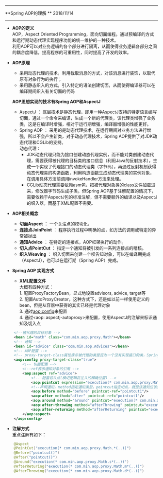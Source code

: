 *******************************************
**Spring AOP的理解 **  2018/11/14
**************************************
- **AOP的定义**         
	AOP，Aspect Oriented Programming，面向切面编程。通过预编译的方式和运行期动态代理实现程序功能的统一维护的一种技术。    
	利用AOP可以对业务逻辑的各个部分进行隔离，从而使得业务逻辑各部分之间的耦合度降低，提高程序的可重用性，同时提高了开发的效率。

- **AOP原理**        
	- 采用动态代理的技术，利用截取消息的方式，对该消息进行装饰，以取代原有对象行为的执行；
  - 采用静态织入的方式，引入特定的语法创建切面，从而使得编译器可以在编译期间织入有关切面的代码
	
  **AOP思想实现的技术有Spring AOP和AspectJ** 	   
  - AspectJ ： 底层技术是静态代理，即用一种AspectJ支持的特定语言编写切面，通过一个命令来编译，生成一个新的代理类，该代理类增强了业务类，这是在编译时增强，相对于运行期增强，编译器增强的性能更好。
  - Spring AOP ： 采用的是动态代理技术，在运行期间对业务方法进行增强，所以不会产生新类，对于动态代理技术，Spring AOP提供了对JDK动态代理和CGLib的支持。    
  动态代理：    
	  - JDK动态代理只能为接口创建动态代理实例，而不能对类创建动态代理，需要获得被代理的目标类的接口信息（利用Java的反射技术），生成一个实现了代理接口的动态代理类（字节码），再通过反射机制获得动态代理类的构造函数，利用构造函数生成动态代理类的实例对象，在调用具体方法前调用invokeHandler方法来处理。
	  - CGLib动态代理需要依赖asm包，把被代理对象类的class文件加载进来，修改器字节码生成子类。但Spring AOP基于注解配置的情况下，需要依赖于AspectJ包的标准注解，但不需要额外的编译以及AspectJ的织入器，而基于XML配置不需要。
	
	
- **AOP相关概念**       
	- **切面Aspect** ： 一个关注点的模块化，    
	- **连接点JoinPoint** ： 程序执行过程中明确的点，如方法的调用或特定的异常被抛出        
	- **通知Advice** ： 在特定的连接点，AOP框架执行的动作。	  
	- **切入点PointCut** ： 指定一个通知将被引发的一系列连接点的稽核。    
	- **织入Weaving** ： 织入切面来创建一个呗告知对象，可以在编译期完成（AspectJ），也可以在运行期（Spring AOP）完成。   

	
- **Spring AOP 实现方式**    
  - **XML配置文件**	    
		大概有四种方式：  
		1.  配置ProxyFactoryBean，显式地设置advisors, advice, target等   
		2. 配置AutoProxyCreator，这种方式下，还是如以前一样使用定义的bean，但是从容器中获得的其实已经是代理对象   
		3. 通过<aop:config>来配置   
		4. 通过<aop: aspectj-autoproxy>来配置，使用AspectJ的注解来标识通知及切入点  
		
```xml 
    <!--被代理的目标对象 -->
    <bean id="math" class="com.min.aop.proxy.Math"></bean>
    <!-- 通知 -->
    <bean id="advice" class="com.min.aop.Advices"></bean>
    <!-- AOP配置 -->
    <!-- proxy-target-class属性表示被代理的类是否为一个没有实现接口的类，Spring会依据实现了接口则使用JDK内置的动态代理，如果未实现接口则使用cblib -->
    <aop:config proxy-target-class="true">
        <!-- 切面配置 -->
        <!--ref表示通知对象的引用 -->
        <aop:aspect ref="advice">
            <!-- 配置切入点(横切逻辑将注入的精确位置) -->
            <aop:pointcut expression="execution(* com.min.aop.proxy.Math.*(..))" id="pointcut1"/>
            <!--声明通知，method指定通知类型，pointcut指定切点，就是该通知应该注入那些方法中 -->
            <aop:before method="before" pointcut-ref="pointcut1"/>
            <aop:after method="after" pointcut-ref="pointcut1"/>
            <aop:around method="around" pointcut="execution(* com.min.aop.proxy.Math.s*(..))"/>
            <aop:after-throwing method="afterThrowing" pointcut="execution(* com.min.aop.proxy.Math.d*(..))"  throwing="exp"/>
            <aop:after-returning method="afterReturning" pointcut="execution(* com.min.aop.proxy.Math.m*(..))" returning="result"/>
        </aop:aspect>
    </aop:config>	
```			
  - **注解方式**   
      重点注解有如下：    
 ```java     
     @Aspect 
     @PointCut("execution(* com.min.aop.proxy.Math.*(..))")
     @Before("pointcut()")
     @After("pointcut()")
     @Around("execution(* com.min.aop.proxy.Math.s*(..))")
     @AfterReturing("execution(* com.min.aop.proxy.Math.m*(..))")
     @AfterThrowing("execution(* com.min.aop.proxy.Math.d*(..))")    
```


     
     




